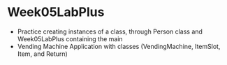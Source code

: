 ﻿# Week05LabPlus
- Practice creating instances of a class, through Person class and Week05LabPlus containing the main
- Vending Machine Application with classes (VendingMachine, ItemSlot, Item, and Return)
